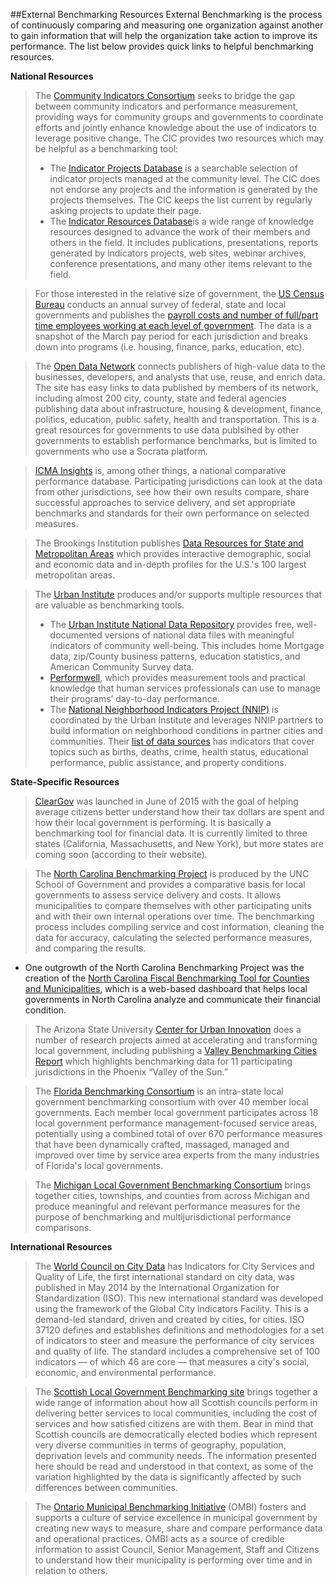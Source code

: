 ##External Benchmarking Resources
External Benchmarking is the process of continuously comparing and measuring one organization against another to gain information that will help the organization take action to improve its performance. The list below provides quick links to helpful benchmarking resources.

**National Resources**

>The [Community Indicators Consortium](http://www.communityindicators.net/about) seeks to bridge the gap between community indicators and performance measurement, providing ways for community groups and governments to coordinate efforts and jointly enhance knowledge about the use of indicators to leverage positive change. The CIC provides two resources which may be helpful as a benchmarking tool:
> * The [Indicator Projects Database](http://www.communityindicators.net/projects) is a searchable selection of indicator projects managed at the community level. The CIC does not endorse any projects and the information is generated by the projects themselves. The CIC keeps the list current by regularly asking projects to update their page.  
> * The [Indicator Resources Database](http://www.communityindicators.net/publications)is a wide range of knowledge resources designed to advance the work of their members and others in the field. It includes publications, presentations, reports generated by indicators projects, web sites, webinar archives, conference presentations, and many other items relevant to the field.

<p>

>For those interested in the relative size of government, the [US Census Bureau](http://www.census.gov/) conducts an annual survey of federal, state and local governments and publishes the [payroll costs and number of full/part time employees working at each level of government](http://www.census.gov//govs/apes/historical_data.html). The data is a snapshot of the March pay period for each jurisdiction and breaks down into programs (i.e. housing, finance, parks, education, etc). 

>The [Open Data Network](http://www.opendatanetwork.com/) connects publishers of high-value data to the businesses, developers, and analysts that use, reuse, and enrich data. The site has easy links to data published by members of its network, including almost 200 city, county, state and federal agencies publishing data about infrastructure, housing & development, finance, politics, education, public safety, health and transportation. This is a great resources for governments to use data publsihed by other governments to establish performance benchmarks, but is limited to governments who use a Socrata platform.

>[ICMA Insights](http://icma.org/en/results/center_for_performance_measurement/icma_insights) is, among other things, a national comparative performance database. Participating jurisdictions can look at the data from other jurisdictions, see how their own results compare, share successful approaches to service delivery, and set appropriate benchmarks and standards for their own performance on selected measures.

>The Brookings Institution publishes [Data Resources for State and Metropolitan Areas](http://www.brookings.edu/about/programs/metro/resources) which provides interactive demographic, social and economic data and in-depth profiles for the U.S.'s 100 largest metropolitan areas. 

>The [Urban Institute](http://www.urban.org/) produces and/or supports multiple resources that are valuable as benchmarking tools. 
> * The [Urban Institute National Data Repository](http://www.metrotrends.org/natdata/) provides free, well-documented versions of national data files with meaningful indicators of community well-being. This includes home Mortgage data, zip/County business patterns, education statistics, and American Community Survey data.   
> * [Performwell](http://www.performwell.org/), which provides measurement tools and practical knowledge that human services professionals can use to manage their programs’ day-to-day performance.
> * The [National Neighborhood Indicators Project (NNIP)](http://www.neighborhoodindicators.org/data-tech/sources) is coordinated by the Urban Institute and leverages NNIP partners to build information on neighborhood conditions in partner cities and communities. Their [list of data sources](http://www.neighborhoodindicators.org/data-tech/sources) has indicators that cover topics such as births, deaths, crime, health status, educational performance, public assistance, and property conditions.

**State-Specific Resources**

>[ClearGov](http://www.cleargov.com/) was launched in June of 2015 with the goal of helping average citizens better understand how their tax dollars are spent and how their local government is performing. It is basically a benchmarking tool for financial data. It is currently limited to three states (California, Massachusetts, and New York), but more states are coming soon (according to their website). 

>The [North Carolina Benchmarking Project](http://www.sog.unc.edu/resources/microsites/north-carolina-benchmarking-project) is produced by the UNC School of Government and provides a comparative basis for local governments to assess service delivery and costs. It allows municipalities to compare themselves with other participating units and with their own internal operations over time. The benchmarking process includes compiling service and cost information, cleaning the data for accuracy, calculating the selected performance measures, and comparing the results. 
* One outgrowth of the North Carolina Benchmarking Project was the creation of the [North Carolina Fiscal Benchmarking Tool for Counties and Municipalities](https://www.nctreasurer.com/slg/lfm/financial-analysis/Pages/Financial-Statistics-Tool.aspx), which is a web-based dashboard that helps local governments in North Carolina analyze and communicate their financial condition.

>The Arizona State University [Center for Urban Innovation](https://urbaninnovation.asu.edu/) does a number of research projects aimed at accelerating and transforming local government, including publishing a [Valley Benchmarking Cities Report](https://urbaninnovation.asu.edu/research/reports/valley-benchmark-cities-2014-2015/view) which highlights benchmarking data for 11 participating jurisdictions in the Phoenix “Valley of the Sun.” 

>The [Florida Benchmarking Consortium](http://www.flbenchmark.org/) is an intra-state local government benchmarking consortium with over 40 member local governments.  Each member local government participates across 18 local government performance management-focused service areas, potentially using a combined total of over 670 performance measures that have been dynamically crafted, massaged, managed and improved over time by service area experts from the many industries of Florida's local governments.

>The [Michigan Local Government Benchmarking Consortium](http://msue.anr.msu.edu/program/info/benchmarking_consortium) brings together cities, townships, and counties from across Michigan and produce meaningful and relevant performance measures for the purpose of benchmarking and multijurisdictional performance comparisons. 

**International Resources**

>The [World Council on City Data](http://open.dataforcities.org/) has Indicators for City Services and Quality of Life, the first international standard on city data, was published in May 2014 by the International Organization for Standardization (ISO). This new international standard was developed using the framework of the Global City Indicators Facility. This is a demand-led standard, driven and created by cities, for cities. ISO 37120 defines and establishes definitions and methodologies for a set of indicators to steer and measure the performance of city services and quality of life. The standard includes a comprehensive set of 100 indicators — of which 46 are core — that measures a city's social, economic, and environmental performance.

>The [Scottish Local Government Benchmarking site](http://www.improvementservice.org.uk/benchmarking/) brings together a wide range of information about how all Scottish councils perform in delivering better services to local communities, including the cost of services and how satisfied citizens are with them. Bear in mind that Scottish councils are democratically elected bodies which represent very diverse communities in terms of geography, population, deprivation levels and community needs. The information presented here should be read and understood in that context, as some of the variation highlighted by the data is significantly affected by such differences between communities.

>The [Ontario Municipal Benchmarking Initiative](http://www.ombi.ca/) (OMBI) fosters and supports a culture of service excellence in municipal government by creating new ways to measure, share and compare performance data and operational practices. OMBI acts as a source of credible information to assist Council, Senior Management, Staff and Citizens to understand how their municipality is performing over time and in relation to others.
